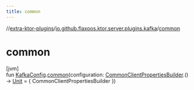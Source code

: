```yaml
---
title: common
---
```

//[extra-ktor-plugins](../../index.md)/[io.github.flaxoos.ktor.server.plugins.kafka](index.md)/[common](common.md)



# common



[jvm]\
fun [KafkaConfig](-kafka-config/index.md).[common](common.md)(configuration: [CommonClientPropertiesBuilder](-common-client-properties-builder/index.md).() -&gt; [Unit](https://kotlinlang.org/api/latest/jvm/stdlib/kotlin/-unit/index.md) = { CommonClientPropertiesBuilder })




